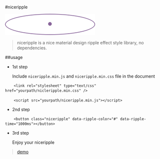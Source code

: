 #niceripple

![niceripple](./niceripple.png)

> niceripple is a nice material design ripple effect style library, no dependencies.

##usage

-  1st step

	Include `niceripple.min.js` and `niceripple.min.css` file in the document

```	
	<link rel="stylesheet" type="text/css" href="yourpath/nicleripple.min.css" />   
		
	<script src="yourpath/niceripple.min.js"></script>

```

-	2nd step
	
```
	<button class="niceripple" data-ripple-color="#" data-ripple-time="1000ms"></button>

```

- 3rd step

	Enjoy your niceripple

> [demo](./example/index.html)
	




